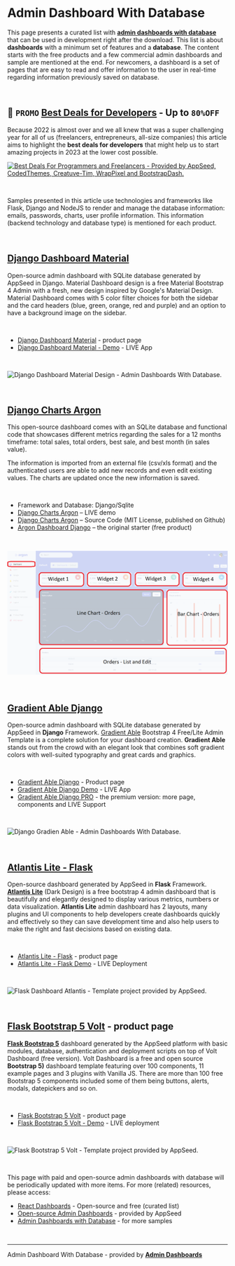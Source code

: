 # Admin Dashboard With Database

This page presents a curated list with **[admin dashboards with database](https://admin-dashboards.com/admin-dashboard-with-database/)** that can be used in development right after the download. This list is about **dashboards** with a minimum set of features and a **database**. The content starts with the free products and a few commercial admin dashboards and sample are mentioned at the end. For newcomers, a dashboard is a set of pages that are easy to read and offer information to the user in real-time regarding information previously saved on database. 

<br />

## 🎁 `PROMO` [Best Deals for Developers](https://www.admin-dashboards.com/best-deals-for-developers/) - Up to `80%OFF`

Because 2022 is almost over and we all knew that was a super challenging year for all of us (freelancers, entrepreneurs, all-size companies) this article aims to highlight the **best deals for developers** that might help us to start amazing projects in 2023 at the lower cost possible.

[![Best Deals For Programmers and Freelancers - Provided by AppSeed, CodedThemes, Creatuve-Tim, WrapPixel and BootstrapDash.](https://user-images.githubusercontent.com/51070104/209994947-ed4b33dd-f269-4043-8432-2c01a53e0f6b.jpg)](https://www.admin-dashboards.com/best-deals-for-developers/)

<br />

Samples presented in this article use technologies and frameworks like Flask, Django and NodeJS to render and manage the database information: emails, passwords, charts, user profile information. This information (backend technology and database type) is mentioned for each product.

<br />

## [Django Dashboard Material](https://appseed.us/admin-dashboards/django-dashboard-material)

Open-source admin dashboard with SQLite database generated by AppSeed in Django. Material Dashboard design is a free Material Bootstrap 4 Admin with a fresh, new design inspired by Google's Material Design. Material Dashboard comes with 5 color filter choices for both the sidebar and the card headers (blue, green, orange, red and purple) and an option to have a background image on the sidebar.

<br >

- [Django Dashboard Material](https://appseed.us/admin-dashboards/django-dashboard-material) - product page
- [Django Dashboard Material - Demo](https://django-material-dashboard.appseed-srv1.com/) - LIVE App

<br />

![Django Dashboard Material Design - Admin Dashboards With Database.](https://raw.githubusercontent.com/app-generator/django-dashboard-material/master/media/django-dashboard-material-screen.png)

<br />

## [Django Charts Argon](https://github.com/app-generator/django-argon-charts)

This open-source dashboard comes with an SQLite database and functional code that showcases different metrics regarding the sales for a 12 months timeframe: total sales, total orders, best sale, and best month (in sales value).

The information is imported from an external file (csv/xls format) and the authenticated users are able to add new records and even edit existing values. The charts are updated once the new information is saved.

<br />

- Framework and Database: Django/Sqlite
- [Django Charts Argon](https://django-argon-charts.appseed-srv1.com/) – LIVE demo
- [Django Charts Argon](https://github.com/app-generator/django-argon-charts)  – Source Code (MIT License, published on Github)
- [Argon Dashboard Django](https://bit.ly/3si4e7q) – the original starter (free product)

<br />

![Admin Dashboards With Database - Django Charts Argon](https://raw.githubusercontent.com/app-generator/django-argon-charts/master/media/django-argon-charts-mockup.png)

<br />

## [Gradient Able Django](https://appseed.us/admin-dashboards/django-gradient-able)

Open-source admin dashboard with SQLite database generated by AppSeed in **Django** Framework. [Gradient Able](https://appseed.us/admin-dashboards/django-gradient-able) Bootstrap 4 Free/Lite Admin Template is a complete solution for your dashboard creation. **Gradient Able** stands out from the crowd with an elegant look that combines soft gradient colors with well-suited typography and great cards and graphics. 

<br />

- [Gradient Able Django](https://appseed.us/admin-dashboards/django-gradient-able) - Product page
- [Gradient Able Django Demo](https://django-gradient-able.appseed-srv1.com/) - LIVE App
- [Gradient Able Django PRO](https://appseed.us/admin-dashboards/django-dashboard-gradient-pro) - the premium version: more page, components and LIVE Support

<br />

![Django Gradien Able - Admin Dashboards With Database.](https://raw.githubusercontent.com/app-generator/django-dashboard-gradientable/master/media/django-dashboard-gradientable-screen.png)

<br />

## [Atlantis Lite - Flask](https://appseed.us/admin-dashboards/flask-dashboard-atlantis-dark)

Open-source dashboard generated by AppSeed in **Flask** Framework. **[Atlantis Lite](https://appseed.us/admin-dashboards/flask-dashboard-atlantis-dark)** (Dark Design) is a free bootstrap 4 admin dashboard that is beautifully and elegantly designed to display various metrics, numbers or data visualization. **Atlantis Lite** admin dashboard has 2 layouts, many plugins and UI components to help developers create dashboards quickly and effectively so they can save development time and also help users to make the right and fast decisions based on existing data.

<br />

- [Atlantis Lite - Flask](https://appseed.us/admin-dashboards/flask-dashboard-atlantis-dark) - product page
- [Atlantis Lite - Flask Demo](https://flask-atlantis-dark.appseed-srv1.com/) - LIVE Deployment

<br />

![Flask Dashboard Atlantis - Template project provided by AppSeed.](https://raw.githubusercontent.com/app-generator/flask-dashboard-atlantis-dark/master/media/flask-dashboard-atlantis-dark-screen.png)

<br />

## [Flask Bootstrap 5 Volt](https://appseed.us/admin-dashboards/flask-dashboard-volt) - product page

**[Flask Bootstrap 5](https://appseed.us/admin-dashboards/flask-dashboard-volt)** dashboard generated by the AppSeed platform with basic modules, database, authentication and deployment scripts on top of Volt Dashboard (free version). Volt Dashboard is a free and open source **Bootstrap 5)** dashboard template featuring over 100 components, 11 example pages and 3 plugins with Vanilla JS. There are more than 100 free Bootstrap 5 components included some of them being buttons, alerts, modals, datepickers and so on.

<br />

- [Flask Bootstrap 5 Volt](https://appseed.us/admin-dashboards/flask-dashboard-volt) - product page
- [Flask Bootstrap 5 Volt - Demo](https://flask-volt-dashboard.appseed-srv1.com/) - LIVE deployment

<br />

![Flask Bootstrap 5 Volt - Template project provided by AppSeed.](https://raw.githubusercontent.com/app-generator/flask-dashboard-volt/master/media/flask-dashboard-volt-screen.png)

<br />

This page with paid and open-source admin dashboards with database will be periodically updated with more items. For more (related) resources, please access: 

- [React Dashboards](https://dev.to/sm0ke/react-dashboards-open-source-apps-1c7j) - Open-source and free (curated list)
- [Open-source Admin Dashboards](https://appseed.us/admin-dashboards/open-source) - provided by AppSeed 
- [Admin Dashboards with Database](https://admin-dashboards.com/admin-dashboard-with-database/) - for more samples 

<br />

---
Admin Dashboard With Database - provided by **[Admin Dashboards](https://admin-dashboards.com/)**
